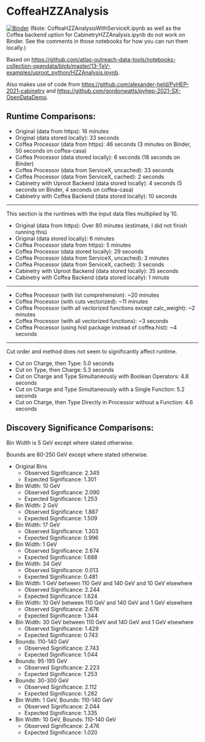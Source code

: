 # CoffeaHZZAnalysis

[![Binder](https://mybinder.org/badge_logo.svg)](https://mybinder.org/v2/gh/stormsomething/CoffeaHZZAnalysis/HEAD)
(Note: CoffeaHZZAnalysisWithServiceX.ipynb as well as the Coffea backend uption for CabinetryHZZAnalysis.ipynb do not work on Binder. See the comments in those notebooks for how you can run them locally.)

Based on https://github.com/atlas-outreach-data-tools/notebooks-collection-opendata/blob/master/13-TeV-examples/uproot_python/HZZAnalysis.ipynb.

Also makes use of code from https://github.com/alexander-held/PyHEP-2021-cabinetry and https://github.com/gordonwatts/pyhep-2021-SX-OpenDataDemo.

## Runtime Comparisons:

* Original (data from https): 16 minutes
* Original (data stored locally): 33 seconds
* Coffea Processor (data from https): 46 seconds (3 minutes on Binder, 50 seconds on coffea-casa)
* Coffea Processor (data stored locally): 6 seconds (18 seconds on Binder)
* Coffea Processor (data from ServiceX, uncached): 33 seconds
* Coffea Processor (data from ServiceX, cached): 2 seconds
* Cabinetry with Uproot Backend (data stored locally): 4 seconds (5 seconds on Binder, 4 seconds on coffea-casa)
* Cabinetry with Coffea Backend (data stored locally): 10 seconds

---

This section is the runtimes with the input data files multiplied by 10.

* Original (data from https): Over 80 minutes (estimate, I did not finish running this)
* Original (data stored locally): 6 minutes
* Coffea Processor (data from https): 5 minutes
* Coffea Processor (data stored locally): 29 seconds
* Coffea Processor (data from ServiceX, uncached): 3 minutes
* Coffea Processor (data from ServiceX, cached): 3 seconds
* Cabinetry with Uproot Backend (data stored locally): 35 seconds
* Cabinetry with Coffea Backend (data stored locally): 1 minute

---

* Coffea Processor (with list comprehension): ~20 minutes
* Coffea Processor (with cuts vectorized): ~11 minutes
* Coffea Processor (with all vectorized functions except calc_weight): ~2 minutes
* Coffea Processor (with all vectorized functions): ~3 seconds
* Coffea Processor (using hist package instead of coffea.hist): ~4 seconds

---

Cut order and method does not seem to significantly affect runtime.

* Cut on Charge, then Type: 5.0 seconds
* Cut on Type, then Charge: 5.3 seconds
* Cut on Charge and Type Simultaneously with Boolean Operators: 4.8 seconds
* Cut on Charge and Type Simultaneously with a Single Function: 5.2 seconds
* Cut on Charge, then Type Directly in Processor without a Function: 4.6 seconds

## Discovery Significance Comparisons:

Bin Width is 5 GeV except where stated otherwise.

Bounds are 80-250 GeV except where stated otherwise.

* Original Bins
  * Observed Significance: 2.345
  * Expected Significance: 1.301
* Bin Width: 10 GeV
  * Observed Significance: 2.090
  * Expected Significance: 1.253
* Bin Width: 2 GeV
  * Observed Significance: 1.887
  * Expected Significance: 1.509
* Bin Width: 17 GeV
  * Observed Significance: 1.303
  * Expected Significance: 0.996
* Bin Width: 1 GeV
  * Observed Significance: 2.674
  * Expected Significance: 1.688
* Bin Width: 34 GeV
  * Observed Significance: 0.013
  * Expected Significance: 0.481
* Bin Width: 1 GeV between 110 GeV and 140 GeV and 10 GeV elsewhere
  * Observed Significance: 2.244
  * Expected Significance: 1.624
* Bin Width: 10 GeV between 110 GeV and 140 GeV and 1 GeV elsewhere
  * Observed Significance: 2.676
  * Expected Significance: 1.344
* Bin Width: 30 GeV between 110 GeV and 140 GeV and 1 GeV elsewhere
  * Observed Significance: 1.429
  * Expected Significance: 0.743
* Bounds: 110-140 GeV
  * Observed Significance: 2.743
  * Expected Significance: 1.044
* Bounds: 95-195 GeV
  * Observed Significance: 2.223
  * Expected Significance: 1.253
* Bounds: 30-300 GeV
  * Observed Significance: 2.112
  * Expected Significance: 1.282
* Bin Width: 1 GeV, Bounds: 110-140 GeV
  * Observed Significance: 2.044
  * Expected Significance: 1.335
* Bin Width: 10 GeV, Bounds: 110-140 GeV
  * Observed Significance: 2.476
  * Expected Significance: 1.020
